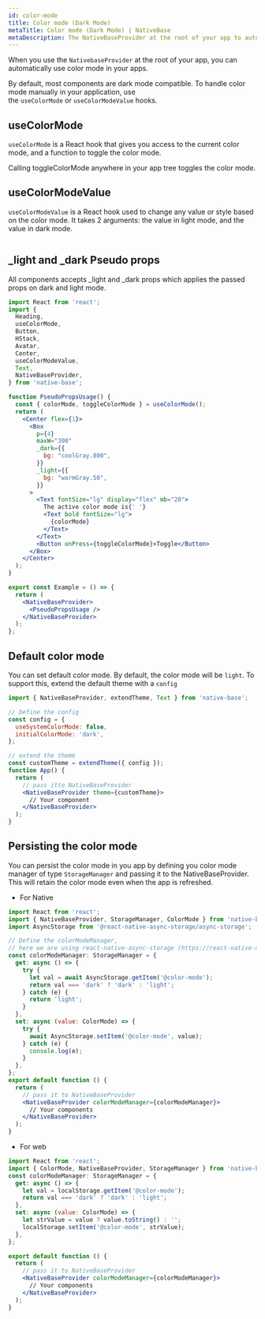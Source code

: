 ```yaml
---
id: color-mode
title: Color mode (Dark Mode)
metaTitle: Color mode (Dark Mode) | NativeBase
metaDescription: The NativeBaseProvider at the root of your app to automatically uses color mode. useColorMode or useColorModeValue hooks handle color mode manually.
---
```


When you use the `NativebaseProvider` at the root of your app, you can automatically use color mode in your apps.

By default, most components are dark mode compatible. To handle color mode manually in your application, use the `useColorMode` or `useColorModeValue` hooks.

## useColorMode

`useColorMode` is a React hook that gives you access to the current color mode, and a function to toggle the color mode.

Calling toggleColorMode anywhere in your app tree toggles the color mode.

## useColorModeValue

`useColorModeValue` is a React hook used to change any value or style based on the color mode. It takes 2 arguments: the value in light mode, and the value in dark mode.

```ComponentSnackPlayer path=hooks,useColorModeValue,Basic.tsx

```

## _light and _dark Pseudo props

All components accepts \_light and \_dark props which applies the passed props on dark and light mode.

```jsx isLive=true
import React from 'react';
import {
  Heading,
  useColorMode,
  Button,
  HStack,
  Avatar,
  Center,
  useColorModeValue,
  Text,
  NativeBaseProvider,
} from 'native-base';

function PseudoPropsUsage() {
  const { colorMode, toggleColorMode } = useColorMode();
  return (
    <Center flex={1}>
      <Box
        p={4}
        maxW="300"
        _dark={{
          bg: "coolGray.800",
        }}
        _light={{
          bg: "warmGray.50",
        }}
      >
        <Text fontSize="lg" display="flex" mb="20">
          The active color mode is{' '}
          <Text bold fontSize="lg">
            {colorMode}
          </Text>
        </Text>
        <Button onPress={toggleColorMode}>Toggle</Button>
      </Box>
    </Center>
  );
}

export const Example = () => {
  return (
    <NativeBaseProvider>
      <PseudoPropsUsage />
    </NativeBaseProvider>
  );
};
```

## Default color mode

You can set default color mode. By default, the color mode will be `light`. To support this, extend the default theme with a `config`

```jsx
import { NativeBaseProvider, extendTheme, Text } from 'native-base';

// Define the config
const config = {
  useSystemColorMode: false,
  initialColorMode: 'dark',
};

// extend the theme
const customTheme = extendTheme({ config });
function App() {
  return (
    // pass itto NativeBaseProvider
    <NativeBaseProvider theme={customTheme}>
      // Your component
    </NativeBaseProvider>
  );
}
```

## Persisting the color mode

You can persist the color mode in you app by defining you color mode manager of type `StorageManager` and passing it to the NativeBaseProvider. This will retain the color mode even when the app is refreshed.

- For Native

```jsx
import React from 'react';
import { NativeBaseProvider, StorageManager, ColorMode } from 'native-base';
import AsyncStorage from '@react-native-async-storage/async-storage';

// Define the colorModeManager,
// here we are using react-native-async-storage (https://react-native-async-storage.github.io/async-storage/)
const colorModeManager: StorageManager = {
  get: async () => {
    try {
      let val = await AsyncStorage.getItem('@color-mode');
      return val === 'dark' ? 'dark' : 'light';
    } catch (e) {
      return 'light';
    }
  },
  set: async (value: ColorMode) => {
    try {
      await AsyncStorage.setItem('@color-mode', value);
    } catch (e) {
      console.log(e);
    }
  },
};
export default function () {
  return (
    // pass it to NativeBaseProvider
    <NativeBaseProvider colorModeManager={colorModeManager}>
      // Your components
    </NativeBaseProvider>
  );
}
```

- For web

```jsx
import React from 'react';
import { ColorMode, NativeBaseProvider, StorageManager } from 'native-base';
const colorModeManager: StorageManager = {
  get: async () => {
    let val = localStorage.getItem('@color-mode');
    return val === 'dark' ? 'dark' : 'light';
  },
  set: async (value: ColorMode) => {
    let strValue = value ? value.toString() : '';
    localStorage.setItem('@color-mode', strValue);
  },
};

export default function () {
  return (
    // pass it to NativeBaseProvider
    <NativeBaseProvider colorModeManager={colorModeManager}>
      // Your components
    </NativeBaseProvider>
  );
}
```
